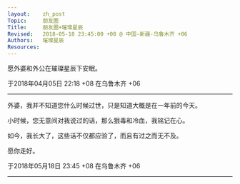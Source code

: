 ```yaml
---
layout:    zh_post
Topic:     朋友圈
Title:     朋友圈+璀璨星辰
Revised:   2018-05-18 23:45:00 +08 @ 中国-新疆-乌鲁木齐 +06
Authors:   璀璨星辰
Resources:
---
```


愿外婆和外公在璀璨星辰下安眠。

于2018年04月05日 22:18 +08 在乌鲁木齐 +06

--------------------------------------------------------------------------------

外婆，我并不知道您什么时候过世，只是知道大概是在一年前的今天。

小时候，您无意间对我说过的话，那么狠毒和冷血，我铭记在心。

如今，我长大了，这些话不仅都应验了，而且有过之而无不及。

愿你走好。

于2018年05月18日 23:45 +08 在乌鲁木齐 +06

--------------------------------------------------------------------------------